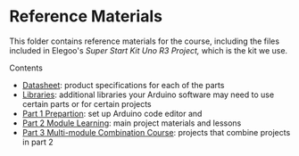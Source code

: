 # Reference Materials

This folder contains reference materials for the course, including the files included in Elegoo's *Super Start Kit Uno R3 Project,* which is the kit we use.


Contents
- [Datasheet](Datasheet/): product specifications for each of the parts
- [Libraries](Libraries/): additional libraries your Arduino software may need to use certain parts or for certain projects
- [Part 1 Prepartion](Part-1-Preparation/): set up Arduino code editor and
- [Part 2 Module Learning](Part-2-Module-Learning/): main project materials and lessons
- [Part 3 Multi-module Combination Course](Part-3-Multi-module-Combination-Course): projects that combine projects in part 2


